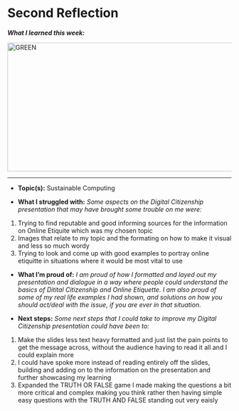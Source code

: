 # Second Reflection
***What I learned this week:***

<img width="521" height="290" alt="GREEN" src="https://github.com/user-attachments/assets/29366b43-4147-4263-a638-5ca34d588ae2" />

---
- **Topic(s):** Sustainable Computing

- **What I struggled with:** *Some aspects on the Digital Citizenship presentation that may have brought some trouble on me were:*
1. Trying to find reputable and good informing sources for the information on Online Etiquite which was my chosen topic
2. Images that relate to my topic and the formating on how to make it visual and less so much wordy
3. Trying to look and come up with good examples to portray online etiquitte in situations where it would be most vital to use
   
- **What I’m proud of:** *I am proud of how I formatted and layed out my presentation and dialogue in a way where  people could understand the basics of Ditital Citizenship and Online Etiquette. I am also proud of some of my real life examples I had shown, and solutions on how you should act/deal with the issue, if you are ever in that situation.*
  
- **Next steps:** *Some next steps that I could take to improve my Digital Citizenship presentation could have been to:*
1. Make the slides less text heavy formatted and just list the pain points to get the message across, without the audience having to read it all and I could explain more
2. I could have spoke more instead of reading entirely off the slides, building and adding on to the information on the presentation and further showcasing my learning
3. Expanded the TRUTH OR FALSE game I made making the questions a bit more critical and complex making you think rather then having simple easy questions with the TRUTH AND FALSE standing out very eaisly
